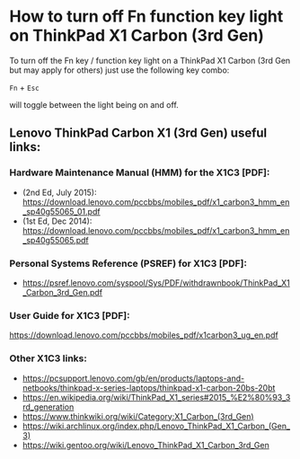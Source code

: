 # How to turn off Fn function key light on ThinkPad X1 Carbon (3rd Gen)

To turn off the Fn key / function key light on a ThinkPad X1 Carbon (3rd Gen but may apply for others) just use the following key combo:

`Fn` + `Esc`

will toggle between the light being on and off.


## Lenovo ThinkPad Carbon X1 (3rd Gen) useful links:

### Hardware Maintenance Manual (HMM) for the X1C3 [PDF]:
* (2nd Ed, July 2015): https://download.lenovo.com/pccbbs/mobiles_pdf/x1_carbon3_hmm_en_sp40g55065_01.pdf
* (1st Ed, Dec 2014): https://download.lenovo.com/pccbbs/mobiles_pdf/x1_carbon3_hmm_en_sp40g55065.pdf

### Personal Systems Reference (PSREF) for X1C3 [PDF]:  
* https://psref.lenovo.com/syspool/Sys/PDF/withdrawnbook/ThinkPad_X1_Carbon_3rd_Gen.pdf

### User Guide for X1C3 [PDF]:  
https://download.lenovo.com/pccbbs/mobiles_pdf/x1carbon3_ug_en.pdf


### Other X1C3 links:  
* https://pcsupport.lenovo.com/gb/en/products/laptops-and-netbooks/thinkpad-x-series-laptops/thinkpad-x1-carbon-20bs-20bt
* https://en.wikipedia.org/wiki/ThinkPad_X1_series#2015_%E2%80%93_3rd_generation
* https://www.thinkwiki.org/wiki/Category:X1_Carbon_(3rd_Gen)
* https://wiki.archlinux.org/index.php/Lenovo_ThinkPad_X1_Carbon_(Gen_3)
* https://wiki.gentoo.org/wiki/Lenovo_ThinkPad_X1_Carbon_3rd_Gen
